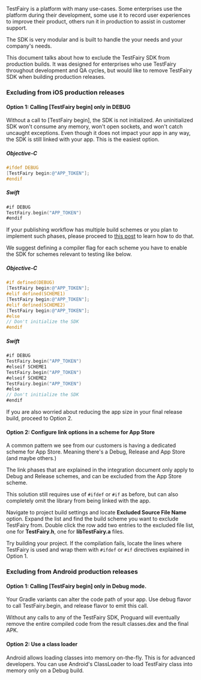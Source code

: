 TestFairy is a platform with many use-cases. Some enterprises use the platform during their development, some use it to record user experiences to improve their product, others run it in production to assist in customer support. 

The SDK is very modular and is built to handle the your needs and your company's needs.

This document talks about how to exclude the TestFairy SDK from production builds. It was designed for enterprises who use TestFairy throughout development and QA cycles, but would like to remove TestFairy SDK when building production releases.

### Excluding from iOS production releases

#### Option 1: Calling [TestFairy begin] only in DEBUG

Without a call to [TestFairy begin], the SDK is not initialized. An uninitialized SDK won't consume any memory, won't open sockets, and won't catch uncaught exceptions. Even though it does not impact your app in any way, the SDK is still linked with your app. This is the easiest option.

##### Objective-C
```Objective-C
#ifdef DEBUG
[TestFairy begin:@"APP_TOKEN"];
#endif
```

##### Swift
```Swift
#if DEBUG
TestFairy.begin("APP_TOKEN")
#endif
```

If your publishing workflow has multiple build schemes or you plan to implement such phases, please proceed to [this post](https://blog.testfairy.com/ios-build-schemes-explained/) to learn how to do that. 

We suggest defining a compiler flag for each scheme you have to enable the SDK for schemes relevant to testing like below.

##### Objective-C
```Objective-C
#if defined(DEBUG)
[TestFairy begin:@"APP_TOKEN"];
#elif defined(SCHEME1)
[TestFairy begin:@"APP_TOKEN"];
#elif defined(SCHEME2)
[TestFairy begin:@"APP_TOKEN"];
#else
// Don't initialize the SDK
#endif
```

##### Swift
```Swift
#if DEBUG
TestFairy.begin("APP_TOKEN")
#elseif SCHEME1
TestFairy.begin("APP_TOKEN")
#elseif SCHEME2
TestFairy.begin("APP_TOKEN")
#else
// Don't initialize the SDK
#endif
```

If you are also worried about reducing the app size in your final release build, proceed to Option 2.

#### Option 2: Configure link options in a scheme for App Store

A common pattern we see from our customers is having a dedicated scheme for App Store. Meaning there's a Debug, Release and App Store (and maybe others.)

The link phases that are explained in the integration document only apply to Debug and Release schemes, and can be excluded from the App Store scheme.

This solution still requires use of `#ifdef` or `#if` as before, but can also completely omit the library from being linked with the app.

Navigate to project build settings and locate **Excluded Source File Name** option. Expand the list and find the build scheme you want to exclude TestFairy from. Double click the row add two entries to the excluded file list, one for **TestFairy.h**, one for **libTestFairy.a** files. 

Try building your project. If the compilation fails, locate the lines where TestFairy is used and wrap them with `#ifdef` or `#if` directives explained in Option 1.

### Excluding from Android production releases

#### Option 1: Calling [TestFairy begin] only in Debug mode.

Your Gradle variants can alter the code path of your app. Use debug flavor to call TestFairy.begin, and release flavor to emit this call. 

Without any calls to any of the TestFairy SDK, Proguard will eventually remove the entire compiled code from the result classes.dex and the final APK.

#### Option 2: Use a class loader

Android allows loading classes into memory on-the-fly. This is for advanced developers. You can use Android's ClassLoader to load TestFairy class into memory only on a Debug build. 


